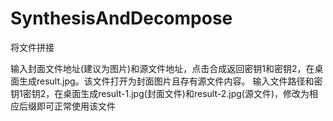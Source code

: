 # SynthesisAndDecompose

将文件拼接

输入封面文件地址(建议为图片)和源文件地址，点击合成返回密钥1和密钥2，在桌面生成result.jpg。该文件打开为封面图片且存有源文件内容。
输入文件路径和密钥1密钥2，在桌面生成result-1.jpg(封面文件)和result-2.jpg(源文件)，修改为相应后缀即可正常使用该文件